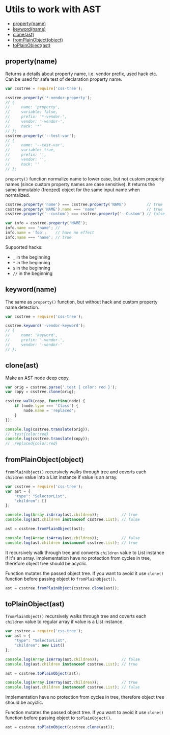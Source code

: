 # Utils to work with AST

<!-- MarkdownTOC -->

- [property\(name\)](#propertyname)
- [keyword\(name\)](#keywordname)
- [clone\(ast\)](#cloneast)
- [fromPlainObject\(object\)](#fromplainobjectobject)
- [toPlainObject\(ast\)](#toplainobjectast)

<!-- /MarkdownTOC -->

## property(name)

Returns a details about property name, i.e. vendor prefix, used hack etc. Can be used for safe test of declaration property name.

```js
var csstree = require('css-tree');

csstree.property('*-vendor-property');
// {
//     name: 'property',
//     variable: false,
//     prefix: '*-vendor-',
//     vendor: '-vendor-',
//     hack: '*'
// };
csstree.property('--test-var');
// {
//     name: '--test-var',
//     variable: true,
//     prefix: '',
//     vendor: '',
//     hack: ''
// };
```

`property()` function normalize name to lower case, but not custom property names (since custom property names are case sensitive). It returns the same immutable (freezed) object for the same input name when normalized.

```js
csstree.property('name') === csstree.property('NAME')         // true
csstree.property('NAME').name === 'name'                      // true
csstree.property('--custom') === csstree.property('--Custom') // false

var info = csstree.property('NAME');
info.name === 'name'; // 
info.name = 'foo';    // have no effect
info.name === 'name'; // true
```

Supported hacks:

- `_` in the beginning
- `*` in the beginning
- `$` in the beginning
- `//` in the beginning

## keyword(name)

The same as `property()` function, but without hack and custom property name detection.

```js
var csstree = require('css-tree');

csstree.keyword('-vendor-keyword');
// {
//     name: 'keyword',
//     prefix: '-vendor-',
//     vendor: '-vendor-'
// };
```

## clone(ast)

Make an AST node deep copy.

```js
var orig = csstree.parse('.test { color: red }');
var copy = csstree.clone(orig);

csstree.walk(copy, function(node) {
    if (node.type === 'Class') {
        node.name = 'replaced';
    }
});

console.log(csstree.translate(orig));
// .test{color:red}
console.log(csstree.translate(copy));
// .replaced{color:red}
```

## fromPlainObject(object)

`fromPlainObject()` recursively walks through tree and coverts each `children` value into a List instance if value is an array.

```js
var csstree = require('css-tree');
var ast = {
    "type": "SelectorList",
    "children": []
};

console.log(Array.isArray(ast.children));          // true
console.log(ast.children instanceof csstree.List); // false

ast = csstree.fromPlainObject(ast);

console.log(Array.isArray(ast.children));          // false
console.log(ast.children instanceof csstree.List); // true
```

It recursively walk through tree and converts `children` value to List instance if it's an array. Implementation have no protection from cycles in tree, therefore object tree should be acyclic.

Function mutates the passed object tree. If you want to avoid it use `clone()` function before passing object to `fromPlainObject()`.

```js
ast = csstree.fromPlainObject(csstree.clone(ast));
```

## toPlainObject(ast)

`fromPlainObject()` recursively walks through tree and coverts each `children` value to regular array if value is a List instance.

```js
var csstree = require('css-tree');
var ast = {
    "type": "SelectorList",
    "children": new List()
};

console.log(Array.isArray(ast.children));          // false
console.log(ast.children instanceof csstree.List); // true

ast = csstree.toPlainObject(ast);

console.log(Array.isArray(ast.children));          // true
console.log(ast.children instanceof csstree.List); // false
```

Implementation have no protection from cycles in tree, therefore object tree should be acyclic.

Function mutates the passed object tree. If you want to avoid it use `clone()` function before passing object to `toPlainObject()`.

```js
ast = csstree.toPlainObject(csstree.clone(ast));
```
